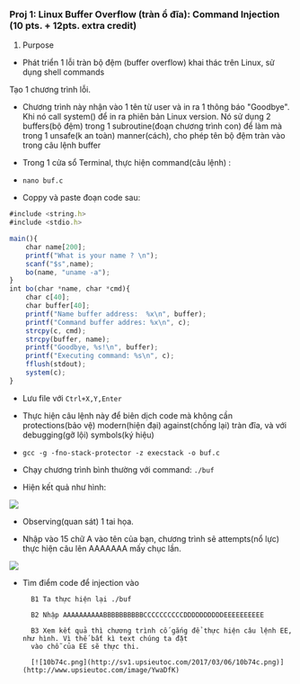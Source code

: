 ### Proj 1: Linux Buffer Overflow (tràn ổ đĩa): Command Injection (10 pts. + 12pts. extra credit)

1. Purpose

- Phát triển 1 lỗi tràn bộ đệm (buffer overflow) khai thác trên Linux, sử dụng shell commands

Tạo 1 chương trình lỗi.

- Chương trình này nhận vào 1 tên từ user và in ra 1 thông báo "Goodbye". Khi nó call system() để in ra phiên bản Linux version. Nó sử dụng 2 buffers(bộ đệm) trong 1 subroutine(đoạn chương trình con) để làm mà trong 1 unsafe(k an toàn) manner(cách), cho phép tên bộ đệm tràn vào trong câu lệnh buffer

- Trong 1 cửa sổ Terminal, thực hiện command(câu lệnh) :

- `nano buf.c`

- Coppy và paste đoạn code sau:

```javascript
#include <string.h>
#include <stdio.h>

main(){
	char name[200];
	printf("What is your name ? \n");
	scanf("$s",name);
	bo(name, "uname -a");
}
int bo(char *name, char *cmd){
	char c[40];
	char buffer[40];
	printf("Name buffer address:  %x\n", buffer);
	printf("Command buffer addres: %x\n", c);
	strcpy(c, cmd);
	strcpy(buffer, name);
	printf("Goodbye, %s!\n", buffer);
	printf("Executing command: %s\n", c);
	fflush(stdout);
	system(c);
}
```

- Lưu file với `Ctrl+X,Y,Enter`

- Thực hiện câu lệnh này để biên dịch code mà không cần protections(bảo vệ) modern(hiện đại) against(chống lại) tràn đĩa, và với debugging(gỡ lội) symbols(ký hiệu)

- `gcc -g -fno-stack-protector -z execstack -o buf.c`

- Chạy chương trình bình thường với command: `./buf`

- Hiện kết quả như hình: 

<img src="http://sv1.upsieutoc.com/2017/03/06/1f52cd.png"/>

- Observing(quan sát) 1 tai họa.

- Nhập vào 15 chữ A vào tên của bạn, chương trình sẽ attempts(nổ lực) thực hiện câu lên AAAAAAA mấy chục lần.

<img src="http://sv1.upsieutoc.com/2017/03/06/10b74c.png"/>

- Tìm điểm code để injection vào 

 		B1 Ta thực hiện lại ./buf

 		B2 Nhập AAAAAAAAAABBBBBBBBBBCCCCCCCCCCDDDDDDDDDDEEEEEEEEEE

 		B3 Xem kết quả thì chương trình cố gắng để thực hiện câu lệnh EE, như hình. Vì thế bất kì text chúng ta đặt 
 		vào chỗ của EE sẽ thực thi.

 		[![10b74c.png](http://sv1.upsieutoc.com/2017/03/06/10b74c.png)](http://www.upsieutoc.com/image/YwaDfK)

